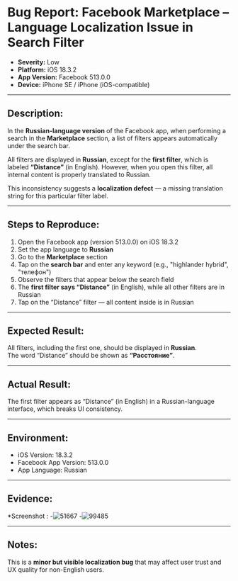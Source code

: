 # Bug Report: Facebook Marketplace – Language Localization Issue in Search Filter

- **Severity:** Low  
- **Platform:** iOS 18.3.2  
- **App Version:** Facebook 513.0.0  
- **Device:** iPhone SE / iPhone (iOS-compatible)

---

## Description:
In the **Russian-language version** of the Facebook app, when performing a search in the **Marketplace** section, a list of filters appears automatically under the search bar.

All filters are displayed in **Russian**, except for the **first filter**, which is labeled **“Distance”** (in English). However, when you open this filter, all internal content is properly translated to Russian.

This inconsistency suggests a **localization defect** — a missing translation string for this particular filter label.

---

## Steps to Reproduce:

1. Open the Facebook app (version 513.0.0) on iOS 18.3.2  
2. Set the app language to **Russian**  
3. Go to the **Marketplace** section  
4. Tap on the **search bar** and enter any keyword (e.g., "highlander hybrid", "телефон")  
5. Observe the filters that appear below the search field 
6. The **first filter says “Distance”** (in English), while all other filters are in Russian  
7. Tap on the “Distance” filter — all content inside is in Russian

---

## Expected Result:
All filters, including the first one, should be displayed in **Russian**.  
The word “Distance” should be shown as **“Расстояние”**.

---

## Actual Result:
The first filter appears as “Distance” (in English) in a Russian-language interface, which breaks UI consistency.

---

## Environment:
- iOS Version: 18.3.2  
- Facebook App Version: 513.0.0  
- App Language: Russian

---

## Evidence:
*Screenshot :
-![51667](https://github.com/user-attachments/assets/ac86a4e5-dea2-4f53-9e64-975284d1bb65)
-![99485](https://github.com/user-attachments/assets/ccf5f6e2-a9b4-4767-b424-93f63abe4c69)


---

## Notes:
This is a **minor but visible localization bug** that may affect user trust and UX quality for non-English users.
